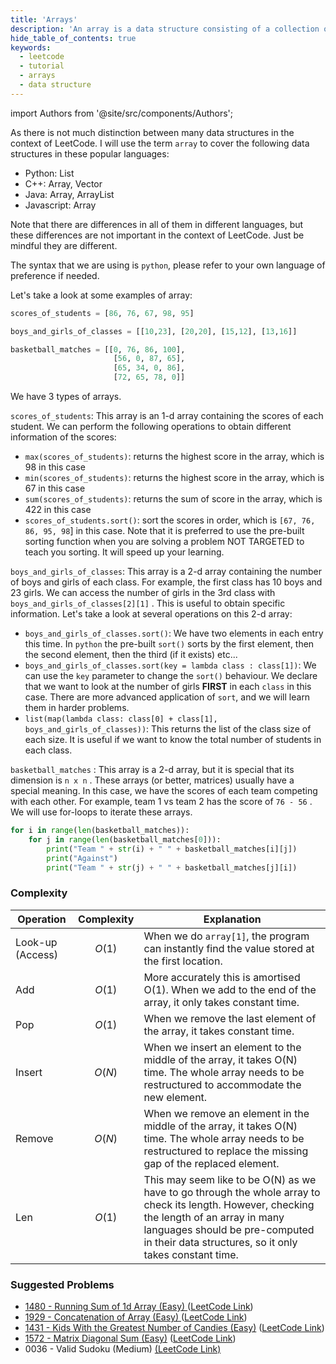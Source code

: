 ```yaml
---
title: 'Arrays'
description: 'An array is a data structure consisting of a collection of elements.'
hide_table_of_contents: true
keywords:
  - leetcode
  - tutorial
  - arrays
  - data structure
---
```


import Authors from '@site/src/components/Authors';

<Authors names="@heiheihang"/>

As there is not much distinction between many data structures in the context of LeetCode. I will use the term `array` to cover the following data structures in these popular languages:

* Python: List
* C++: Array, Vector
* Java: Array, ArrayList
* Javascript: Array

Note that there are differences in all of them in different languages, but these differences are not important in the context of LeetCode. Just be mindful they are different.

The syntax that we are using is `python`, please refer to your own language of preference if needed.

Let's take a look at some examples of array:

```python
scores_of_students = [86, 76, 67, 98, 95]

boys_and_girls_of_classes = [[10,23], [20,20], [15,12], [13,16]]

basketball_matches = [[0, 76, 86, 100],
                       [56, 0, 87, 65],
                       [65, 34, 0, 86],
                       [72, 65, 78, 0]]
```

We have 3 types of arrays.

`scores_of_students`: This array is an 1-d array containing the scores of each student. We can perform the following operations to obtain different information of the scores:

* `max(scores_of_students)`: returns the highest score in the array, which is 98 in this case
* `min(scores_of_students)`: returns the highest score in the array, which is 67 in this case
* `sum(scores_of_students)`: returns the sum of score in the array, which is 422 in this case
* `scores_of_students.sort()`: sort the scores in order, which is `[67, 76, 86, 95, 98`] in this case. Note that it is preferred to use the pre-built sorting function when you are solving a problem NOT TARGETED to teach you sorting. It will speed up your learning.

`boys_and_girls_of_classes`: This array is a 2-d array containing the number of boys and girls of each class. For example, the first class has 10 boys and 23 girls. We can access the number of girls in the 3rd class with `boys_and_girls_of_classes[2][1]` . This is useful to obtain specific information. Let's take a look at several operations on this 2-d array:

* `boys_and_girls_of_classes.sort()`: We have two elements in each entry this time. In `python` the pre-built `sort()` sorts by the first element, then the second element, then the third (if it exists) etc...
* `boys_and_girls_of_classes.sort(key = lambda class : class[1])`: We can use the `key` parameter to change the `sort()` behaviour. We declare that we want to look at the number of girls **FIRST** in each `class` in this case. There are more advanced application of `sort`, and we will learn them in harder problems.
* `list(map(lambda class: class[0] + class[1], boys_and_girls_of_classes))`: This returns the list of the class size of each size. It is useful if we want to know the total number of students in each class.

`basketball_matches` : This array is a 2-d array, but it is special that its dimension is `n x n` . These arrays (or better, matrices) usually have a special meaning. In this case, we have the scores of each team competing with each other. For example, team 1 vs team 2 has the score of `76 - 56` . We will use for-loops to iterate these arrays.

```python
for i in range(len(basketball_matches)):
    for j in range(len(basketball_matches[0])):
        print("Team " + str(i) + " " + basketball_matches[i][j])
        print("Against")
        print("Team " + str(j) + " " + basketball_matches[j][i])
```

### Complexity

| Operation        | Complexity | Explanation                                                                                                                                                                                                                             |
| ---------------- | ---------- | --------------------------------------------------------------------------------------------------------------------------------------------------------------------------------------------------------------------------------------- |
| Look-up (Access) | $$O(1)$$   | When we do `array[1]`, the program can instantly find the value stored at the first location.                                                                                                                                           |
| Add              | $$O(1)$$   | More accurately this is amortised O(1). When we add to the end of the array, it only takes constant time.                                                                                                                               |
| Pop              | $$O(1)$$   | When we remove the last element of the array, it takes constant time.                                                                                                                                                                   |
| Insert           | $$O(N)$$   | When we insert an element to the middle of the array, it takes O(N) time. The whole array needs to be restructured to accommodate the new element.                                                                                      |
| Remove           | $$O(N)$$   | When we remove an element in the middle of the array, it takes O(N) time. The whole array needs to be restructured to replace the missing gap of the replaced element.                                                                  |
| Len              | $$O(1)$$   | This may seem like to be O(N) as we have to go through the whole array to check its length. However, checking the length of an array in many languages should be pre-computed in their data structures, so it only takes constant time. |
<!-- 
import Highlight from '@site/src/components/SuggestedProblems'; -->

<!-- <SuggestedProblems data={"a": "b"}/> -->

### Suggested Problems

* [1480 - Running Sum of 1d Array (Easy) ](../../solutions/1400-1499/running-sum-of-1d-array-easy)([LeetCode Link](https://leetcode.com/problems/running-sum-of-1d-array/))
* [1929 - Concatenation of Array (Easy) ](../../solutions/1900-1999/concatenation-of-array-easy)([LeetCode Link](https://leetcode.com/problems/concatenation-of-array/))
* [1431 - Kids With the Greatest Number of Candies (Easy)](../../solutions/1400-1499/kids-with-the-greatest-number-of-candies-easy) ([LeetCode Link](https://leetcode.com/problems/kids-with-the-greatest-number-of-candies/))
* [1572 - Matrix Diagonal Sum (Easy)](../../solutions/1500-1599/matrix-diagonal-sum-easy) ([LeetCode Link](https://leetcode.com/problems/matrix-diagonal-sum/))
* 0036 - Valid Sudoku (Medium) [(LeetCode Link)](https://leetcode.com/problems/valid-sudoku/)